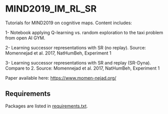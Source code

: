 # MIND2019_IM_RL_SR
Tutorials for MIND2019 on cognitive maps. Content includes:

1- Notebook applying Q-learning vs. random exploration to the taxi problem from open AI GYM.

2- Learning successor representations with SR (no replay). 
Source: Momennejad et al. 2017, NatHumBeh, Experiment 1

3- Learning successor representations with SR and replay (SR-Dyna). Compare to 2. 
Source: Momennejad et al. 2017, NatHumBeh, Experiment 1

Paper available here:
https://www.momen-nejad.org/

## Requirements

Packages are listed in [requirements.txt](requirements.txt).

